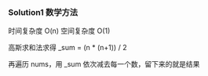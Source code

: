 ### Solution1 数学方法

时间复杂度 O(n)
空间复杂度 O(1)

高斯求和法求得 _sum = (n * (n+1)) / 2

再遍历 nums，用 _sum 依次减去每一个数，留下来的就是结果
